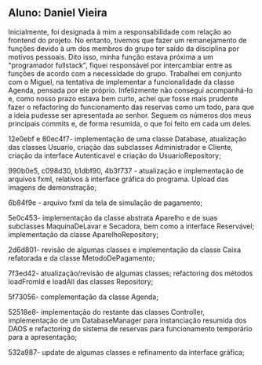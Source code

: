 ## Aluno: Daniel Vieira

Inicialmente, foi designada à mim a responsabilidade com relação ao frontend do projeto. No entanto, tivemos que fazer um remanejamento de funções devido à um dos membros do grupo ter saído da disciplina por motivos pessoais. Dito isso, minha função estava próxima a um "programador fullstack", fiquei responsável por intercambiar entre as funções de acordo com a necessidade do grupo. Trabalhei em conjunto com o Miguel, na tentativa de implementar a funcionalidade da classe Agenda, pensada por ele próprio. Infelizmente não consegui acompanhá-lo e, como nosso prazo estava bem curto, achei que fosse mais prudente fazer o refactoring do funcionamento das reservas como um todo, para que a ideia pudesse ser apresentada ao senhor. Seguem os números dos meus principais commits e, de forma resumida, o que foi feito em cada um deles. 

12e0ebf e 80ec4f7- implementação de uma classe Database, atualização das classes Usuario, criação das subclasses Administrador e Cliente, criação da interface Autenticavel e criação do UsuarioRepository;

990b0e5, c098d30, b1dbf90, 4b3f737 - atualização e implementação de arquivos fxml, relativos à interface gráfica do programa. Upload das imagens de demonstração;

6b84f9e - arquivo fxml da tela de simulação de pagamento;

5e0c453- implementação da classe abstrata Aparelho e de suas subclasses MaquinaDeLavar e Secadora, bem como a interface Reservável; implementação da classe AparelhoRepository;

2d6d801- revisão de algumas classes e implementação da classe Caixa refatorada e da classe MetodoDePagamento;

7f3ed42- atualização/revisão de algumas classes; refactoring dos métodos loadFromId e loadAll das classes Repository;

5f73056- complementação da classe Agenda;

52518e8- implementação do restante das classes Controller, implementação de um DatabaseManager para instanciação resumida dos DAOS e refactoring do sistema de reservas para funcionamento temporário para a apresentação;

532a987- update de algumas classes e refinamento da interface gráfica;

